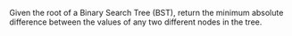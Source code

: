 Given the root of a Binary Search Tree (BST), return the minimum absolute difference between the values of any two different nodes in the tree.

